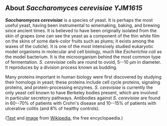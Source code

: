 About *Saccharomyces cerevisiae YJM1615* 
----------------------------------------



***Saccharomyces cerevisiae*** is a species of yeast. It is perhaps the
most useful yeast, having been instrumental to winemaking, baking, and
brewing since ancient times. It is believed to have been originally
isolated from the skin of grapes (one can see the yeast as a component
of the thin white film on the skins of some dark-color fruits such as
plums; it exists among the waxes of the cuticle). It is one of the most
intensively studied eukaryotic model organisms in molecular and cell
biology, much like *Escherichia coli* as the model bacterium. It is the
microorganism behind the most common type of fermentation.
*S. cerevisiae* cells are round to ovoid, 5--10 μm in diameter. It
reproduces by a division process known as budding.

Many proteins important in human biology were first discovered by
studying their homologs in yeast; these proteins include cell cycle
proteins, signaling proteins, and protein-processing enzymes. *S.
cerevisiae* is currently the only yeast cell known to have Berkeley
bodies present, which are involved in particular secretory pathways.
Antibodies against *S. cerevisiae* are found in 60--70% of patients with
Crohn\'s disease and 10--15% of patients with ulcerative colitis (and 8%
of healthy controls).

([Text](http://en.wikipedia.org/wiki/Saccharomyces_cerevisiae) and
[image](https://commons.wikimedia.org/wiki/File:S_cerevisiae_under_DIC_microscopy.jpg)
from [Wikipedia](http://en.wikipedia.org/), the free encyclopaedia.)
